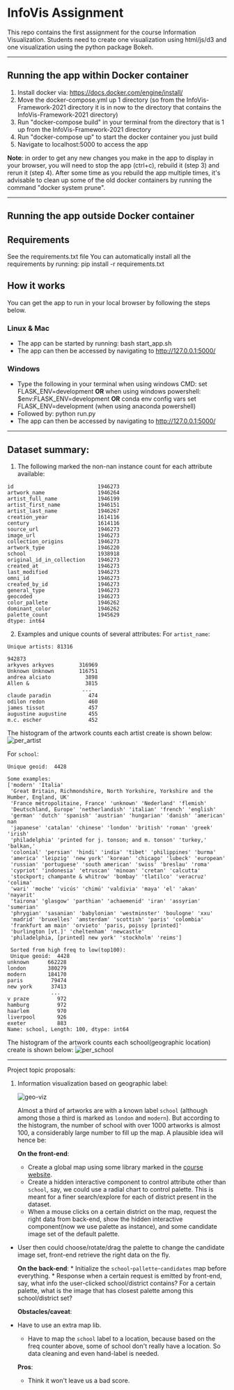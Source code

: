 # InfoVis Assignment #

This repo contains the first assignment for the course Information Visualization. Students need to create one visualization using html/js/d3 and one visualization using the python package Bokeh.


---

## Running the app within Docker container ##

1) Install docker via: https://docs.docker.com/engine/install/
2) Move the docker-compose.yml up 1 directory (so from the InfoVis-Framework-2021 directory it is in now to the directory that contains the InfoVis-Framework-2021 directory)
3) Run "docker-compose build" in your terminal from the directory that is 1 up from the InfoVis-Framework-2021 directory
4) Run "docker-compose up" to start the docker container you just build
5) Navigate to localhost:5000 to access the app

**Note**: in order to get any new changes you make in the app to display in your browser, you will need to stop the app (ctrl+c), rebuild it (step 3) and rerun it (step 4). After some time as you rebuild the app multiple times, it's advisable to clean up some of the old docker containers by running the command "docker system prune".

---

## Running the app outside Docker container ##


## Requirements ##

See the requirements.txt file
You can automatically install all the requirements by running: pip install -r requirements.txt

## How it works ##

You can get the app to run in your local browser by following the steps below.

### Linux & Mac ###

* The app can be started by running: bash start_app.sh
* The app can then be accessed by navigating to http://127.0.0.1:5000/

### Windows ###

* Type the following in your terminal when using windows CMD: set FLASK_ENV=development **OR** when using windows powershell: $env:FLASK_ENV=development **OR** conda env config vars set FLASK_ENV=development (when using anaconda powershell)
* Followed by: python run.py
* The app can then be accessed by navigating to http://127.0.0.1:5000/


---
## Dataset summary:
1. The following marked the non-nan instance count for each attribute available:
```
id                           1946273
artwork_name                 1946264
artist_full_name             1946199
artist_first_name            1946151
artist_last_name             1946267
creation_year                1614116
century                      1614116
source_url                   1946273
image_url                    1946273
collection_origins           1946273
artwork_type                 1946220
school                       1938918
original_id_in_collection    1946273
created_at                   1946273
last_modified                1946273
omni_id                      1946273
created_by_id                1946273
general_type                 1946273
geocoded                     1946273
color_pallete                1946262
dominant_color               1946262
palette_count                1945629
dtype: int64
```
2. Examples and unique counts of several attributes:
For `artist_name`:
```
Unique artists: 81316

942873
arkyves arkyves        316969
Unknown Unknown        116751
andrea alciato           3898
Allen &                  3815
                        ...  
claude paradin            474
odilon redon              460
james tissot              457
augustine augustine       455
m.c. escher               452
```
The histogram of the artwork counts each artist create is shown below:
![per_artist](./static/artworks_per_artist_hist.png)

For `school`:
```
Unique geoid:  4428

Some examples:
['modern' 'Italia'
 'Great Britain, Richmondshire, North Yorkshire, Yorkshire and the Humber, England, UK'
 'France métropolitaine, France' 'unknown' 'Nederland' 'flemish'
 'Deutschland, Europe' 'netherlandish' 'italian' 'french' 'english'
 'german' 'dutch' 'spanish' 'austrian' 'hungarian' 'danish' 'american' nan
 'japanese' 'catalan' 'chinese' 'london' 'british' 'roman' 'greek' 'irish'
 'philadelphia' 'printed for j. tonson; and m. tonson' 'turkey,' 'balkan,'
 'colonial' 'persian' 'hindi' 'india' 'tibet' 'philippines' 'burma'
 'america' 'leipzig' 'new york' 'korean' 'chicago' 'lubeck' 'european'
 'russian' 'portuguese' 'south american' 'swiss' 'breslau' 'roma'
 'cypriot' 'indonesia' 'etruscan' 'minoan' 'cretan' 'calcutta'
 'stockport; champante & whitrow' 'bombay' 'tlatilco' 'veracruz' 'colima'
 'wari' 'moche' 'vicús' 'chimú' 'valdivia' 'maya' 'el' 'akan' 'nayarit'
 'tairona' 'glasgow' 'parthian' 'achaemenid' 'iran' 'assyrian' 'sumerian'
 'phrygian' 'sasanian' 'babylonian' 'westminster' 'boulogne' 'xxu'
 'madrid' 'bruxelles' 'amsterdam' 'scottish' 'paris' 'colombia'
 'frankfurt am main' 'orvieto' 'paris, poissy [printed]'
 'burlington [vt.]' 'cheltenham' 'newcastle'
 'philadelphia, [printed] new york' 'stockholm' 'reims']

 Sorted from high freq to low(top100):
 Unique geoid:  4428
unknown      662228
london       380279
modern       184170
paris         79474
new york      37413
              ...  
v praze         972
hamburg         972
haarlem         970
liverpool       926
exeter          883
Name: school, Length: 100, dtype: int64
```

The histogram of the artwork counts each school(geographic location) create is shown below:
![per_school](./static/artworks_per_school_hist.png)


---
Project topic proposals:
1. Information visualization based on geographic label:

    ![geo-viz](./static/geographic-viz.png)

    Almost a third of artworks are with a known label `school` (although among those a third is marked as `london` and `modern`). But according to the histogram, the number of school with over 1000 artworks is almost 100, a considerably large number to fill up the map. A plausible idea will hence be:

    **On the front-end**:
    
    * Create a global map using some library marked in the [course website](http://selection.datavisualization.ch/).
    * Create a hidden interactive component to control attribute other than `school`, say, we could use a radial chart to control palette. This is meant for a finer search/explore for each of district present in the dataset.
    * When a mouse clicks on a certain district on the map, request the right data from back-end, show the hidden interactive component(now we use palette as instance), and some candidate image set of the default palette.
* User then could choose/rotate/drag the palette to change the candidate image set, front-end retrieve the right data on the fly.
    
    **On the back-end**:
        * Initialize the `school`-`pallette`-`candidates` map before everything.
        * Response when a certain request is emitted by front-end, say, what info the user-clicked school/district contains? For a certain palette, what is the image that has closest palette among this school/district set?
    
    **Obstacles/caveat**:
    
* Have to use an extra map lib.
    * Have to map the `school` label to a location, because based on the freq counter above, some of school don't really have a location. So data cleaning and even hand-label is needed.
    
    **Pros**:
    
    * Think it won't leave us a bad score.